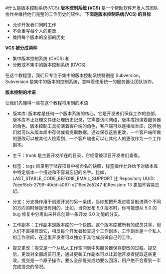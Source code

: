 #什么是版本控制系统(VCS)
**版本控制系统 (VCS)** 是一个帮助软件开发人员团队协作并维持他们完整的工作历史的软件。
**下面是版本控制系统(VCS) 的目标**  

-  允许开发者们同时工作
-  不会重写每个人的更改
-  维持每个版本的全部的历史

**VCS 被分成两种**  

- 集中版本控制系统 (CVCS) 和
- 分散或不集中的版本控制系统 (DVCS)

在这个教程里，我们只专注于集中的版本控制系统特别是 Subversion，Subversion 是集中的版本的控制系统，意味着使用统一的服务器让团队协作。

**版本控制的术语**  

让我们先懂得一些在这个教程将用到的术语 

- 版本库: 版本库是任何一个版本系统的核心，它是开发者们保存工作的总部，版本库不止处理文件还处理历史记录，它需要访问网络，版本库扮演着服务器的角色，版本控制工具扮演着客户端的角色，客户端可以连接版本库，这样他们就可以从版本库中存储或者提取数据。通过保存这些更改，一个客户端所做的更改可以被其他人检索到，一个客户端也可以让其他人的更改作为一个工作副本。  

- 主干：trunk 是主要开发所在的目录，它经常被项目开发者们查看。  

- 标签：tags 目录用于储存项目中被命名的快照，标签操作允许给予对版本库中特定版本一个描述和不容易忘记的名字。比如，LAST_STABLE_CODE_BEFORE_EMAIL_SUPPORT 比 Repository UUID: 7ceef8cb-3799-40dd-a067-c216ec2e5247 和Revision: 13 更加不容易忘记。  

- 分支：分支操作用于创建开发的另一条线，当你想把开发进程复制进两个不同的方向的时候是很有用的。比如，当你发布 5.0 版本时，你可能想从 5.0 的 bug 修复中分离出来并且创建一条开发 6.0 功能的分支。

- 工作副本：工作副本是版本库的一个快照。这个版本库被所有的成员共享，但人们不直接修改它，相反每个开发者检查这个工作副本，工作副本是一个私人的工作空间，在这里开发者可以独立于其他成员做自己的工作。  

- 提交更改：提交是一个从私人工作空间到中央服务器保存更改的过程。提交后，更改对全部成员可用，通过更新工作副本可以让其他开发者提取这些更改。提交是一个原子操作，要么全部提交成功要么回滚，用户绝不会看到一半完成提交的情况。






